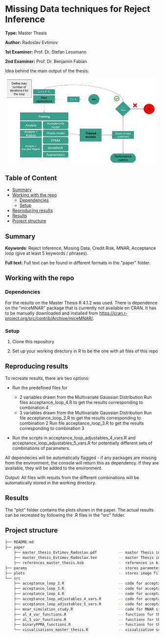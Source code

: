 # Missing Data techniques for Reject Inference

**Type:** Master Thesis

**Author:** Radoslav Evtimov

**1st Examiner:** Prof. Dr. Stefan Lessmann  

**2nd Examiner:** Prof. Dr. Benjamin Fabian 

Idea behind the main output of the thesis:

![results](/Process_flow.jpg)

## Table of Content

- [Summary](#summary)
- [Working with the repo](#Working-with-the-repo)
    - [Dependencies](#Dependencies)
    - [Setup](#Setup)
- [Reproducing results](#Reproducing-results)
- [Results](#Results)
- [Project structure](-Project-structure)

## Summary

**Keywords**: Reject Inference, Missing Data, Credit Risk, MNAR, Acceptance loop (give at least 5 keywords / phrases).

**Full text**: Full text can be found in different formats in the "paper" folder.   

## Working with the repo

### Dependencies

For the results on the Master Thesis R 4.1.2 was used.
There is dependence on the "miceMNAR" package that is currently not available on CRAN. It has to be manually downloaded and installed from https://cran.r-project.org/src/contrib/Archive/miceMNAR/. 

### Setup

1. Clone this repository

2. Set up your working directory in R to be the one with all files of this repo

## Reproducing results

To recreate results, there are two options: 

- Run the predefined files for
  - 2 variables drawn from the Multivariate Gaussian Distribution
  Run files acceptance_loop_4.R to get the results corresponding to combination 4
  - 3 variables drawn from the Multivariate Gaussian Distribution
  Run file acceptance_loop_2.R to get the results corresponding to combination 2
  Run file acceptance_loop_3.R to get the results corresponding to combination 3

- Run the scripts in acceptance_loop_adjustables_4_vars.R and acceptance_loop_adjustables_5_vars.R for potentially different sets of combinations of parameters.  

All dependecies will be automatically flagged - if any packages are missing from the environment, the console will return this as dependency. If they are available, they will be added to the environment.

Output: 
All files with results from the different combinations will be automatically stored in the working directory. 


## Results

The "plot" folder contains the plots shown in the paper. 
The actual results can be recreated by following the .R files in the "src" folder. 

## Project structure


```bash
├── README.md
├── paper
    ├── master_thesis_Evtimov_Radoslav.pdf          -- master Thesis in pdf format
    ├── master_thesis_Evtimov_Radoslav.tex          -- master Thesis in Latex format
    ├── references_master_thesis.bib                -- references in bibtex format
├── params                                          -- stores parameters  
├── plots                                           -- stores image file
└── src
    ├── acceptance_loop_2.R                         -- code for acceptance loop for combination 2
    ├── acceptance_loop_3.R                         -- code for acceptance loop for combination 3
    ├── acceptance_loop_4.R                         -- code for acceptance loop for combination 4
    ├── acceptance_loop_adjustables_4_vars.R        -- code for acceptance loop with adjustable combinations for 4 features
    ├── acceptance_loop_adjustables_5_vars.R        -- code for acceptance loop with adjustable combinations for 5 features
    ├── mnar_simulation_study.R                     -- code for MNAR simulation study
    ├── al_4_var_functions.R                        -- functions for the acceptance loop
    ├── al_5_var_functions.R                        -- functions for the acceptance loop
    ├── binaryPPMA_functions.R                      -- functions for the PPMM
    └── visualisations_master_thesis.R              -- visualisation script used                 
```
